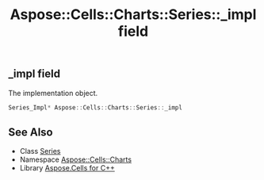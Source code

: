 ﻿---
title: Aspose::Cells::Charts::Series::_impl field
linktitle: _impl
second_title: Aspose.Cells for C++ API Reference
description: 'Aspose::Cells::Charts::Series::_impl field. The implementation object in C++.'
type: docs
weight: 8800
url: /cpp/aspose.cells.charts/series/_impl/
---
## _impl field


The implementation object.

```cpp
Series_Impl* Aspose::Cells::Charts::Series::_impl
```

## See Also

* Class [Series](../)
* Namespace [Aspose::Cells::Charts](../../)
* Library [Aspose.Cells for C++](../../../)
